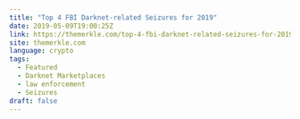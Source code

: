 ```yaml
---
title: "Top 4 FBI Darknet-related Seizures for 2019"
date: 2019-05-09T19:00:25Z
link: https://themerkle.com/top-4-fbi-darknet-related-seizures-for-2019/?utm_medium=RSS&utm_source=news.12bit.vn
site: themerkle.com
language: crypto
tags:
  - Featured
  - Darknet Marketplaces
  - law enforcement
  - Seizures
draft: false
---
```

